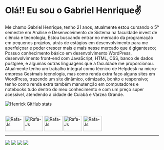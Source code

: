 <h1>Olá!! Eu sou o Gabriel Henrique✌️</h1>
<p>
    Me chamo Gabriel Henrique, tenho 21 anos, atualmente estou cursando o 5º semestre em Análise e Desenvolvimento de Sistema na faculdade invest de ciência e tecnologia, Estou buscando entrar no mercado da programação em pequenos projetos, atrás de estágios em desenvolvimento para me aperfeiçoar e poder crescer mais e mais nesse mercado que é gigantesco;
    <br>
    Possuo conhecimento básico em desenvolvimento WordPress, desenvolvimento front-end com JavaScript, HTML, CSS, banco de dados postgree, e algumas outras linguagens que a faculdade me proporcionou.
    <br>
    Atualmente tenho um trabalho integral como técnico de Helpdesk na micro-empresa Gestmais tecnologia, mas como renda extra faço alguns sites em WordPress, trazendo um site dinâmico, otimizado, bonito e responsivo; tenho como renda extra também manutenção em computadores e notebooks tudo dentro do meu conhecimento e com um preço super acessível, atendendo 
    a cidade de Cuiabá e Várzea Grande.
</p>

![Henrick GitHub stats](https://github-readme-stats.vercel.app/api?username=henrick007&show_icons=true&theme=synthwave)
<br>
<br>
<div style="display: inline_block">
    <img align="center" alt="Rafa-Js" height="50" width="60" src="https://cdn.jsdelivr.net/gh/devicons/devicon@latest/icons/css3/css3-original.svg" />
    <img align="center" alt="Rafa-Js" height="50" width="60" src="https://cdn.jsdelivr.net/gh/devicons/devicon@latest/icons/html5/html5-original.svg" />
    <img align="center" alt="Rafa-Js" height="50" width="60" src="https://cdn.jsdelivr.net/gh/devicons/devicon@latest/icons/javascript/javascript-original.svg" />
    <img align="center" alt="Rafa-Js" height="50" width="60" src="https://cdn.jsdelivr.net/gh/devicons/devicon@latest/icons/react/react-original.svg" />
    <img align="center" alt="Rafa-Js" height="50" width="60" src="https://cdn.jsdelivr.net/gh/devicons/devicon@latest/icons/wordpress/wordpress-plain.svg" />
</div>
<hr>
<div>
    <a href="https://www.instagram.com/07_henrick" target="_blank"><img src="https://img.shields.io/badge/-Instagram-%23E4405F?style=for-the-badge&logo=instagram&logoColor=white" target="_blank"></a>
    <a href="https://discord.gg/mHfdpxMsTG" target="_blank"><img src="https://img.shields.io/badge/Discord-7289DA?style=for-the-badge&logo=discord&logoColor=white" target="_blank"></a>
    <a href = "mailto:gabrielhenriqueferreiraalves07@gmail.com"><img src="https://img.shields.io/badge/-Gmail-%23333?style=for-the-badge&logo=gmail&logoColor=white" target="_blank"></a>
    <a href="https://linkedin.com/in/gabriel-henrique-ferreira-7b1716211" target="_blank"><img src="https://img.shields.io/badge/-LinkedIn-%230077B5?style=for-the-badge&logo=linkedin&logoColor=white" target="_blank"></a>
</div>
